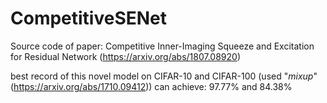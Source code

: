 # CompetitiveSENet
Source code of paper: Competitive Inner-Imaging Squeeze and Excitation for Residual Network (https://arxiv.org/abs/1807.08920)

best record of this novel model on CIFAR-10 and CIFAR-100 (used "*mixup*" (https://arxiv.org/abs/1710.09412)) can achieve: 97.77% and 84.38%

